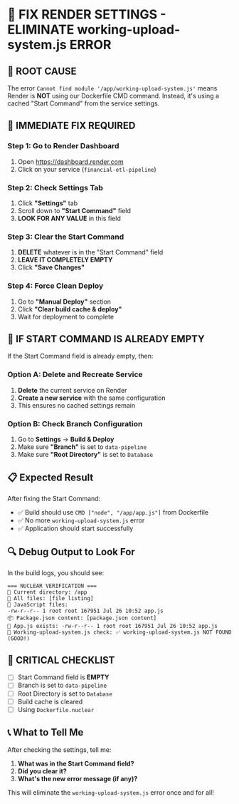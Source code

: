 # 🚨 FIX RENDER SETTINGS - ELIMINATE working-upload-system.js ERROR

## 🎯 **ROOT CAUSE**
The error `Cannot find module '/app/working-upload-system.js'` means Render is **NOT** using our Dockerfile CMD command. Instead, it's using a cached "Start Command" from the service settings.

## 🔧 **IMMEDIATE FIX REQUIRED**

### **Step 1: Go to Render Dashboard**
1. Open https://dashboard.render.com
2. Click on your service (`financial-etl-pipeline`)

### **Step 2: Check Settings Tab**
1. Click **"Settings"** tab
2. Scroll down to **"Start Command"** field
3. **LOOK FOR ANY VALUE** in this field

### **Step 3: Clear the Start Command**
1. **DELETE** whatever is in the "Start Command" field
2. **LEAVE IT COMPLETELY EMPTY**
3. Click **"Save Changes"**

### **Step 4: Force Clean Deploy**
1. Go to **"Manual Deploy"** section
2. Click **"Clear build cache & deploy"**
3. Wait for deployment to complete

## 🚨 **IF START COMMAND IS ALREADY EMPTY**

If the Start Command field is already empty, then:

### **Option A: Delete and Recreate Service**
1. **Delete** the current service on Render
2. **Create a new service** with the same configuration
3. This ensures no cached settings remain

### **Option B: Check Branch Configuration**
1. Go to **Settings** → **Build & Deploy**
2. Make sure **"Branch"** is set to `data-pipeline`
3. Make sure **"Root Directory"** is set to `Database`

## 📋 **Expected Result**

After fixing the Start Command:
- ✅ Build should use `CMD ["node", "/app/app.js"]` from Dockerfile
- ✅ No more `working-upload-system.js` error
- ✅ Application should start successfully

## 🔍 **Debug Output to Look For**

In the build logs, you should see:
```
=== NUCLEAR VERIFICATION ===
📁 Current directory: /app
📁 All files: [file listing]
📁 JavaScript files:
-rw-r--r-- 1 root root 167951 Jul 26 10:52 app.js
📦 Package.json content: [package.json content]
📄 App.js exists: -rw-r--r-- 1 root root 167951 Jul 26 10:52 app.js
📄 Working-upload-system.js check: ✅ working-upload-system.js NOT FOUND (GOOD!)
```

## 🚨 **CRITICAL CHECKLIST**

- [ ] Start Command field is **EMPTY**
- [ ] Branch is set to `data-pipeline`
- [ ] Root Directory is set to `Database`
- [ ] Build cache is cleared
- [ ] Using `Dockerfile.nuclear`

## 📞 **What to Tell Me**

After checking the settings, tell me:
1. **What was in the Start Command field?**
2. **Did you clear it?**
3. **What's the new error message (if any)?**

This will eliminate the `working-upload-system.js` error once and for all! 